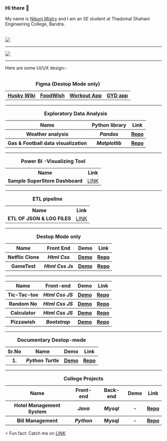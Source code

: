 ### Hi there 👋
My name is <a href="https://www.linkedin.com/in/nikunj-mistry-b03993223/">Nikunj Mistry</a> and I am an SE student at Thadomal Shahani Engineering College, Bandra.<br>
<br><br>
<img src="https://github-readme-stats.vercel.app/api?username=Nikunjmistry22&&show_icons=true&title_color=ffffff&icon_color=bb2acf&text_color=E8F9D3&bg_color=0A1731">
<hr>
<img src="https://github-readme-stats.vercel.app/api/top-langs/?username=Nikunjmistry22&&show_icons=true&title_color=ffffff&icon_color=bb2acf&text_color=E8F9D3&bg_color=0A1731">
<hr>
Here are some UI/UX design:- 
<br><br>
<table>
  <caption><b>Figma (Destop Mode only)</b></caption>
  <tr>
    <th> <a href="https://www.figma.com/proto/UrCBeA0VsY2DGk0hLYYfYd/Husky-Wiki?node-id=1%3A2&scaling=scale-down&page-id=0%3A1&starting-point-node-id=1%3A2&show-proto-sidebar=1" target="_blank" rel="noopener noreferrer">Husky Wiki</a></th>
    <th> <a href="https://www.figma.com/proto/o2amK7tmPTNBK9jDiJotUe/FoodWish?node-id=2%3A5&scaling=scale-down&page-id=0%3A1" target="_blank" rel="noopener noreferrer">FoodWish</a> </th>
    <th> <a href="https://www.figma.com/proto/Y3CDdBsRxNO4eKoOMpLlOI/Workout?node-id=111%3A15&scaling=scale-down&page-id=0%3A1" target="_blank" rel="noopener noreferrer">Workout App</a></th>
     <th> <a href="https://www.figma.com/proto/dJOyZvmNIAInOxXS6LTfee/Untitled?node-id=1%3A2&scaling=scale-down&page-id=0%3A1&starting-point-node-id=1%3A2" target="_blank" rel="noopener noreferrer">GYD app</a></th>
    
  </table>
<hr>
<table>
  <caption><b>Exploratory Data Analysis</b></caption>
  <tr>
    <th>Name</th>
    <th>Python library</th>
    <th>Link</th>
  </tr>
  <tr>
    <th>Weather analysis</th>
    <th><i>Pandas</i></th>
    <th><a href="https://github.com/Nikunjmistry22/Data_Analysis/blob/main/Weather.ipynb" target="_blank" rel="noopener noreferrer">Repo</a></th>
      </tr>
   
  <tr>
    <th>Gas & Football data visualization</th>
    <th><i>Matplotlib</i></th>
    <th><a href="https://github.com/Nikunjmistry22/Data_Analysis/blob/main/matplotlib.ipynb" target="_blank" rel="noopener noreferrer">Repo</a></th>
      </tr>
  </table>
  <hr>
  <table>
  <caption><b>Power BI -Visualizing Tool</b></caption>
  <tr>
    <th>Name</th>
    <th>Link</th>
  </tr>
  <tr>
    <td><b>Sample SuperStore Dashboard</b></td>
    <td><a href="https://github.com/Nikunjmistry22/Power-BI/tree/main/projects/project%201-Report">LINK</a>
  </tr>
  </table>
  <hr>
    <table>
  <caption><b>ETL pipeline</b></caption>
  <tr>
    <th>Name</th>
    <th>Link</th>
  </tr>
  <tr>
    <td><b>ETL OF JSON & LOG FILES</b></td>
    <td><a href="https://github.com/Nikunjmistry22/Basic-ETL">LINK</a>
  </tr>
  </table>
  <hr>
<table>
  <caption><b>Destop Mode only</b></caption>
  <tr>
    <th>Name</th>
    <th>Front End </th>
    <th>Demo</th>
    <th>Link</th>
  </tr>
  <tr>
    <th>Netflix Clone</th>
    <th><i>Html Css</i></th>
    <th> <a href="https://nikunjmistry22.github.io/Netflix-Clone/" target="_blank" rel="noopener noreferrer">Demo</a></th>
    <th> <a href="https://github.com/Nikunjmistry22/Netflix-Clone" target="_blank" rel="noopener noreferrer">Repo</a></th>
  </tr>
  <tr>
    <th>GameTest</th>
    <th><i>Html Css Js</i></th>
    <th> <a href="https://nikunjmistry22.github.io/GameTest/" target="_blank" rel="noopener noreferrer">Demo</a></th>
    <th> <a href="https://github.com/Nikunjmistry22/GameTest" target="_blank" rel="noopener noreferrer">Repo</a></th>
  </tr>
  
  </table>
<hr>
<table>
  <tr>
    <th>Name</th>
    <th>Front-end</th>
    <th>Demo</th>
    <th>Link</th>
  </tr>
  <tr>
    <th>Tic-Tac-toe</th>
    <th><i>Html Css JS</i></th>
    <th> <a href="https://nikunjmistry22.github.io/Tick-tac-toe/" target="_blank" rel="noopener noreferrer">Demo</a></th>
    <th> <a href="https://github.com/Nikunjmistry22/Tick-tac-toe" target="_blank" rel="noopener noreferrer">Repo</a></th>
  </tr>
   <tr>
    <th>Random No</th>
    <th><i>Html Css JS</i></th>
    <th> <a href="https://nikunjmistry22.github.io/Random_Genarator/" target="_blank" rel="noopener noreferrer">Demo</a></th>
    <th> <a href="https://github.com/Nikunjmistry22/Random_Genarator" target="_blank" rel="noopener noreferrer">Repo</a></th>
  </tr>
   <tr>
    <th>Calculator</th>
    <th><i>Html Css JS</i></th>
    <th> <a href="https://nikunjmistry22.github.io/Calculator/" target="_blank" rel="noopener noreferrer">Demo</a></th>
    <th> <a href="https://github.com/Nikunjmistry22/Calculator" target="_blank" rel="noopener noreferrer">Repo</a></th>
  </tr>
   <tr>
    <th>Pizzawish</th>
    <th><i>Bootstrap</i></th>
    <th> <a href="https://nikunjmistry22.github.io/Pizzawish/" target="_blank" rel="noopener noreferrer">Demo</a></th>
    <th> <a href="https://github.com/Nikunjmistry22/Pizzawish" target="_blank" rel="noopener noreferrer">Repo</a></th>
  </tr>
  </table>
  <hr>
  <table>
  <caption><b>Documentary Destop-mode</b></caption>
  <tr>
    <th>Sr.No</th>
    <th>Name </th>
    <th>Demo</th>
    <th>Link</th>
  </tr>
  <tr>
    <th>1.</th>
    <th><i>Python Turtle</i></th>
    <th> <a href="https://nikunjmistry22.github.io/Python_Turtle/" rel="noopener noreferrer">Demo</a></th>
    <th> <a href="https://github.com/Nikunjmistry22/Python_Turtle" rel="noopener noreferrer">Repo</a></th>
  </tr>
  
  </table>
  <hr>
  <table>
  <caption><b>College Projects</b></caption>
  <tr>
    <th>Name</th>
    <th>Front-end</th>
    <th>Back-end</th>
    <th>Demo</th>
    <th>Link</th>
  </tr>
  <tr>
    <th>Hotel Management System</th>
    <th><i>Java</i></th>
    <th><i>Mysql</i></th>
    <th>-</th>
    <th> <a href="https://github.com/Nikunjmistry22/mpr_java" target="_blank" rel="noopener noreferrer">Repo</a></th>
  </tr>
  <tr>
    <th>Bill Management</th>
    <th><i>Python</i></th>
    <th>Mysql</th>
    <th>-</th>
    <th> <a href="https://github.com/Nikunjmistry22/mpr_python" target="_blank" rel="noopener noreferrer">Repo</a></th>
   </tr>
  </table>
⚡ Fun fact: Catch me on <a href="https://www.instagram.com/nikunjmistry1000/">LINK</a>
